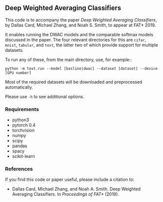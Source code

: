 ## Deep Weighted Averaging Classifiers

This code is to accompany the paper *Deep Weighted Averaging Classifiers*, by Dallas Card, Michael Zhang, and Noah S. Smith, to appear at FAT* 2019.

It enables running the DWAC models and the comparable softmax models discussed in the paper. The four relevant directories for this are `cifar`, `mnist`, `tabular`, and `text`, the latter two of which provide support for multiple datasets.

To run any of these, from the main directory, use, for example::

`python -m text.run --model [basline|dwac] --dataset [dataset] --device [GPU number]`

Most of the required datasets will be downloaded and preprocessed automatically.

Please use `-h` to see additional options.


### Requirements

- python3
- pytorch 0.4
- torchvision
- numpy
- scipy
- pandas
- spacy
- scikit-learn

### References

If you find this code or paper useful, please include a citation to:


* Dallas Card, Michael Zhang, and Noah A. Smith. Deep Weighted Averaging Classifiers. In *Proceedings of FAT\** (2019).

